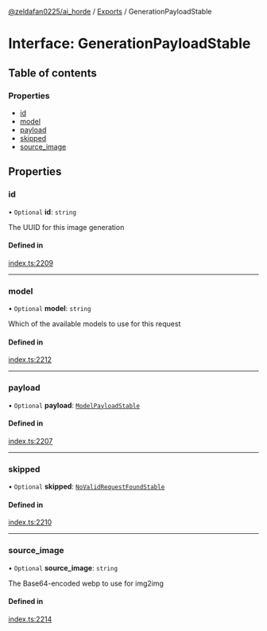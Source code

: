 [@zeldafan0225/ai_horde](../README.md) / [Exports](../modules.md) / GenerationPayloadStable

# Interface: GenerationPayloadStable

## Table of contents

### Properties

- [id](GenerationPayloadStable.md#id)
- [model](GenerationPayloadStable.md#model)
- [payload](GenerationPayloadStable.md#payload)
- [skipped](GenerationPayloadStable.md#skipped)
- [source\_image](GenerationPayloadStable.md#source_image)

## Properties

### id

• `Optional` **id**: `string`

The UUID for this image generation

#### Defined in

[index.ts:2209](https://github.com/ZeldaFan0225/ai_horde/blob/79ac96e/index.ts#L2209)

___

### model

• `Optional` **model**: `string`

Which of the available models to use for this request

#### Defined in

[index.ts:2212](https://github.com/ZeldaFan0225/ai_horde/blob/79ac96e/index.ts#L2212)

___

### payload

• `Optional` **payload**: [`ModelPayloadStable`](ModelPayloadStable.md)

#### Defined in

[index.ts:2207](https://github.com/ZeldaFan0225/ai_horde/blob/79ac96e/index.ts#L2207)

___

### skipped

• `Optional` **skipped**: [`NoValidRequestFoundStable`](NoValidRequestFoundStable.md)

#### Defined in

[index.ts:2210](https://github.com/ZeldaFan0225/ai_horde/blob/79ac96e/index.ts#L2210)

___

### source\_image

• `Optional` **source\_image**: `string`

The Base64-encoded webp to use for img2img

#### Defined in

[index.ts:2214](https://github.com/ZeldaFan0225/ai_horde/blob/79ac96e/index.ts#L2214)
